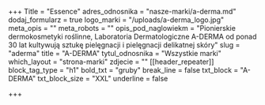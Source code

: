 +++
Title = "Essence"
adres_odnosnika = "nasze-marki/a-derma.md"
dodaj_formularz = true
logo_marki = "/uploads/a-derma_logo.jpg"
meta_opis = ""
meta_robots = ""
opis_pod_naglowiekm = "Pionierskie dermokosmetyki roślinne, Laboratoria Dermatologiczne A-DERMA od ponad 30 lat kultywują sztukę pielęgnacji i pielęgnacji delikatnej skóry"
slug = "aderma"
title = "A-DERMA"
tytul_odnosnika = "Wszystkie marki"
which_layout = "strona-marki"
zdjecie = ""
[[header_repeater]]
block_tag_type = "h1"
bold_txt = "gruby"
break_line = false
txt_block = "A-DERMA"
txt_block_size = "XXL"
underline = false

+++
